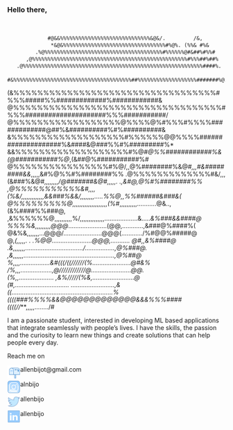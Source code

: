 ### Hello there,
<br />

                                                                                
                                                                                
                 #@&&%%%%%%%%%%%%%%%%%%%%%%%%%%%%%&@&/.         /&,             
                  *&@&%%%%%%%%%%%%%%%%%%%%%%%%%%%%%%%%%#%@%. (%%& #%&           
             .%@%%%%%%%%%%%%%%%%%%%%%%%%%%%%%%%%%%%%%%#%%%%%%@#&##%#%%#         
          ,@%%%%%%%%%%%%%%%%%%%%%%%%%%%%%%%%%%%%%%%%%%%%%%%%%%#%%%##%##%        
       .@%%%%%%%%%%%%%%%%%%%%%%%%%%%%%%%%%%%%%%%%%%%%%%%%%%%%%%%%%%####%.       
     #&%%%%%%%%%%%%%%%%%%%%%%%%%%%%%%%%%%%%%%##%%%%%%%%%%%%%%%%%%%#######%@.    
   (&%%%%%%%%%%%%%%%%%%%%%%%%%%%%%%%%%%#%%%#####%%#############%############&   
  @%%%%%%%%%%%%%%%%%%%%%%%%%%%%%%%%%%%#%%%#####################%%%###########/  
 @%%%%%%%%%%%%%%%%%%@%%%%@%#%%%#%%%%#############@##%&##########%#%##########&  
&%%%%%%%%%%%%%%%%%%%#%%%%%%@@%%%%####################%&####&@###%%#%#########%* 
&&%%%%%%%%%%%%%%%%%%%#%@#*@%%############%&(@###########%@*,(&##@%###########%# 
 @%%%%%%%%%%%%%%%%#%@/,,@%########%&@#*,,,#&#########&&*,,,,,&#%@%%#%########%% 
 .@%%%%%%%%%%%%%#&/,,,(&###%&@#*,,,,,,,,/@#######&@#,,,,,. .,&#@,@%#%########%% 
  ,@%%%%%%%%%%%&#,,,,(%&/,,,,,,,,,,,,,&&###%&&/,,,,,,,,.....%%@,,%%######&###&( 
    @%%%%%%%%%@,,,,,,,,,,,,,,,,,,,,(%#*,,,,,,,,,,...........@&..,(&%####%%###@, 
     ,&%%%%%%@,,,,,,,,,,%/,,,,,,,,,,,,,,...................&.....*&%###&&####@  
       *%%%%&*,,,,,,,,,@@@*......................(@@,............,&###@%####%(  
         @&%&,,,,,,,...@@@/......................@@@(............/%#@@%#####@   
         @,*(,,,,,. . .%@@.......................@@@,........... @#,,&%####@    
        .&,,,,,,,................................./.................,@%###@.    
        ,&,,,,,,....................................................,@%##@      
        *%,,,,.................&#(((/((//////(%......................@#&%       
        /%,,,..................,@////////////@.......................@@.        
        (%,,.................... ,&%/////(%&,........................@          
        (#,............................... .........................,&          
        ((..........................................................*%          
        *((((###%%%%&&@@@@@@@@@@@@@&&&%%%####((((//****,,,,,......../#          
                                                                                
I am a passionate student, interested in developing ML based applications that integrate seamlessly with people’s lives. I have the skills, the passion and the curiosity to learn new things and create solutions that can help people every day.

Reach me on

<a href="mailto:allenbijot@gmail.com">
  <img align="left" alt="Email" width="30px" src="https://github.com/allenbijo/allenbijo/blob/main/assets/mailbox.svg" />
</a>
  allenbijot@gmail.com
<br />
<br />

<a href="https://www.instagram.com/alnbijo/">
  <img align="left" alt="Instagram" width="30px" src="https://github.com/allenbijo/allenbijo/blob/main/assets/instagram.svg" />
</a>
  alnbijo
<br />
<br />

<a href="https://twitter.com/allenbijo">
  <img align="left" alt="Twitter" width="30px" src="https://github.com/allenbijo/allenbijo/blob/main/assets/twitter.svg" />
</a>
  allenbijo
<br />
<br />

<a href="https://www.linkedin.com/in/allenbijo/">
  <img align="left" alt="LinkedIN" width="30px" src="https://github.com/allenbijo/allenbijo/blob/main/assets/linkedin.svg" />
</a>
  allenbijo

